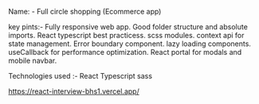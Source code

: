 Name: - Full circle shopping (Ecommerce app)

key pints:- 
Fully responsive web app. 
Good folder structure and absolute imports.
React typescript best practicess.
scss modules.
context api for state management.
Error boundary component.
lazy loading components.
useCallback for performance optimization.
React portal for modals and mobile navbar.


Technologies used :-
React
Typescript
sass


https://react-interview-bhs1.vercel.app/

